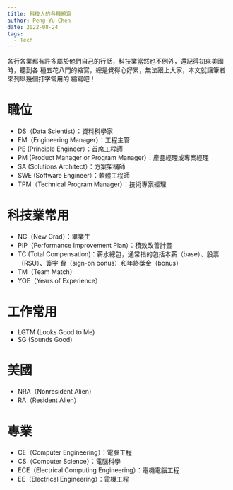 ```yaml
---
title: 科技人的各種縮寫
author: Peng-Yu Chen
date: 2022-08-24
tags:
  - Tech
---
```


各行各業都有許多屬於他們自己的行話，科技業當然也不例外，還記得初來美國時，聽到各
種五花八門的縮寫，總是覺得心好累，無法跟上大家，本文就讓筆者來列舉幾個打字常用的
縮寫吧！

# 職位

- DS（Data Scientist）：資料科學家
- EM（Engineering Manager）：工程主管
- PE (Principle Engineer）：首席工程師
- PM (Product Manager or Program Manager）：產品經理或專案經理
- SA (Solutions Architect）：方案架構師
- SWE (Software Engineer）：軟體工程師
- TPM（Technical Program Manager）：技術專案經理

# 科技業常用

- NG（New Grad）：畢業生
- PIP（Performance Improvement Plan）：積效改善計畫
- TC (Total Compensation)：薪水總包，通常指的包括本薪（base）、股票（RSU）、簽字
  費（sign-on bonus）和年終獎金（bonus）
- TM（Team Match）
- YOE（Years of Experience）

# 工作常用

- LGTM (Looks Good to Me)
- SG (Sounds Good)

# 美國

- NRA（Nonresident Alien）
- RA（Resident Alien）

# 專業

- CE（Computer Engineering）：電腦工程
- CS（Computer Science）：電腦科學
- ECE（Electrical Computing Engineering）：電機電腦工程
- EE（Electrical Engineering）：電機工程

